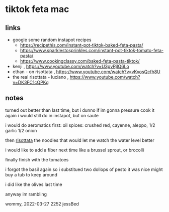 # tiktok feta mac

## links

- google some random instapot recipes
	- https://recipethis.com/instant-pot-tiktok-baked-feta-pasta/
	- https://www.sparklestosprinkles.com/instant-pot-tiktok-tomato-feta-pasta/
	- https://www.cookingclassy.com/baked-feta-pasta-tiktok/
- kenji , https://www.youtube.com/watch?v=U3gvRjIQ6Lo
- ethan - on risottata , https://www.youtube.com/watch?v=vKvosQcfh8U
- the real risottata - luciano , https://www.youtube.com/watch?v=DK3FC1cQPKg

## notes

turned out better than last time,
	but i dunno if im gonna pressure cook it again
	i would still do in instapot, but on saute

i would do aeromatics first:
	oil
	spices: crushed red, cayenne, aleppo, 1/2 garlic
	1/2 onion

then [risottata](https://www.lacucinaitaliana.com/italian-food/hacks/pasta-risottata-an-alternative-cooking-method) the noodles
	that would let me watch the water level better

i would like to add a fiber next time
	like a brussel sprout, or brocolli

finally finish with the tomatoes

i forgot the basil again so i substitued two dollops of pesto
	it was nice
	might buy a tub to keep around

i did like the olives last time

anyway im rambling

wommy,
2022-03-27 2252 jessBed
